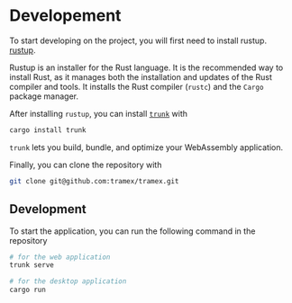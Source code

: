 # Developement

To start developing on the project, you will first need to install rustup. [rustup](https://rustup.rs/).

Rustup is an installer for the Rust language. It is the recommended way to install Rust, as it manages both the installation and updates of the Rust compiler and tools. It installs the Rust compiler (`rustc`) and the `Cargo` package manager.

After installing `rustup`, you can install [`trunk`](https://trunkrs.dev/) with

```bash
cargo install trunk
```

`trunk` lets you build, bundle, and optimize your WebAssembly application.

Finally, you can clone the repository with

```bash
git clone git@github.com:tramex/tramex.git
```

## Development

To start the application, you can run the following command in the repository

```bash
# for the web application
trunk serve

# for the desktop application
cargo run
```
